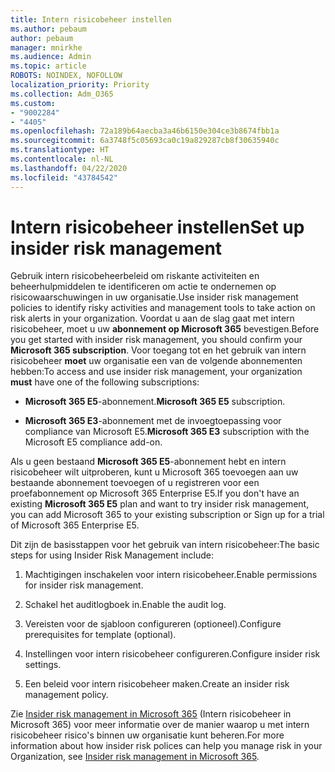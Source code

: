 ```yaml
---
title: Intern risicobeheer instellen
ms.author: pebaum
author: pebaum
manager: mnirkhe
ms.audience: Admin
ms.topic: article
ROBOTS: NOINDEX, NOFOLLOW
localization_priority: Priority
ms.collection: Adm_O365
ms.custom:
- "9002284"
- "4405"
ms.openlocfilehash: 72a189b64aecba3a46b6150e304ce3b8674fbb1a
ms.sourcegitcommit: 6a3748f5c05693ca0c19a829287cb8f30635940c
ms.translationtype: HT
ms.contentlocale: nl-NL
ms.lasthandoff: 04/22/2020
ms.locfileid: "43784542"
---
```

# <a name="set-up-insider-risk-management"></a><span data-ttu-id="40c44-102">Intern risicobeheer instellen</span><span class="sxs-lookup"><span data-stu-id="40c44-102">Set up insider risk management</span></span>

<span data-ttu-id="40c44-103">Gebruik intern risicobeheerbeleid om riskante activiteiten en beheerhulpmiddelen te identificeren om actie te ondernemen op risicowaarschuwingen in uw organisatie.</span><span class="sxs-lookup"><span data-stu-id="40c44-103">Use insider risk management policies to identify risky activities and management tools to take action on risk alerts in your organization.</span></span> <span data-ttu-id="40c44-104">Voordat u aan de slag gaat met intern risicobeheer, moet u uw **abonnement op Microsoft 365** bevestigen.</span><span class="sxs-lookup"><span data-stu-id="40c44-104">Before you get started with insider risk management, you should confirm your **Microsoft 365 subscription**.</span></span> <span data-ttu-id="40c44-105">Voor toegang tot en het gebruik van intern risicobeheer **moet** uw organisatie een van de volgende abonnementen hebben:</span><span class="sxs-lookup"><span data-stu-id="40c44-105">To access and use insider risk management, your organization **must** have one of the following subscriptions:</span></span>

- <span data-ttu-id="40c44-106">**Microsoft 365 E5**-abonnement.</span><span class="sxs-lookup"><span data-stu-id="40c44-106">**Microsoft 365 E5** subscription.</span></span>

- <span data-ttu-id="40c44-107">**Microsoft 365 E3**-abonnement met de invoegtoepassing voor compliance van Microsoft E5.</span><span class="sxs-lookup"><span data-stu-id="40c44-107">**Microsoft 365 E3** subscription with the Microsoft E5 compliance add-on.</span></span>

<span data-ttu-id="40c44-108">Als u geen bestaand **Microsoft 365 E5**-abonnement hebt en intern risicobeheer wilt uitproberen, kunt u Microsoft 365 toevoegen aan uw bestaande abonnement toevoegen of u registreren voor een proefabonnement op Microsoft 365 Enterprise E5.</span><span class="sxs-lookup"><span data-stu-id="40c44-108">If you don't have an existing **Microsoft 365 E5** plan and want to try insider risk management, you can add Microsoft 365 to your existing subscription or Sign up for a trial of Microsoft 365 Enterprise E5.</span></span>

<span data-ttu-id="40c44-109">Dit zijn de basisstappen voor het gebruik van intern risicobeheer:</span><span class="sxs-lookup"><span data-stu-id="40c44-109">The basic steps for using Insider Risk Management include:</span></span>

1. <span data-ttu-id="40c44-110">Machtigingen inschakelen voor intern risicobeheer.</span><span class="sxs-lookup"><span data-stu-id="40c44-110">Enable permissions for insider risk management.</span></span>

2. <span data-ttu-id="40c44-111">Schakel het auditlogboek in.</span><span class="sxs-lookup"><span data-stu-id="40c44-111">Enable the audit log.</span></span>

3. <span data-ttu-id="40c44-112">Vereisten voor de sjabloon configureren (optioneel).</span><span class="sxs-lookup"><span data-stu-id="40c44-112">Configure prerequisites for template (optional).</span></span>

4. <span data-ttu-id="40c44-113">Instellingen voor intern risicobeheer configureren.</span><span class="sxs-lookup"><span data-stu-id="40c44-113">Configure insider risk settings.</span></span>

5. <span data-ttu-id="40c44-114">Een beleid voor intern risicobeheer maken.</span><span class="sxs-lookup"><span data-stu-id="40c44-114">Create an insider risk management policy.</span></span>

<span data-ttu-id="40c44-115">Zie [Insider risk management in Microsoft 365](https://go.microsoft.com/fwlink/?linkid=2123907) (Intern risicobeheer in Microsoft 365) voor meer informatie over de manier waarop u met intern risicobeheer risico's binnen uw organisatie kunt beheren.</span><span class="sxs-lookup"><span data-stu-id="40c44-115">For more information about how insider risk polices can help you manage risk in your Organization, see [Insider risk management in Microsoft 365](https://go.microsoft.com/fwlink/?linkid=2123907).</span></span>
